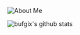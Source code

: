 ![About Me](https://github.com/bufgix/bufgix/blob/master/ttt.gif)


![bufgix's github stats](https://github-readme-stats.vercel.app/api?username=bufgix&show_icons=true)
 
